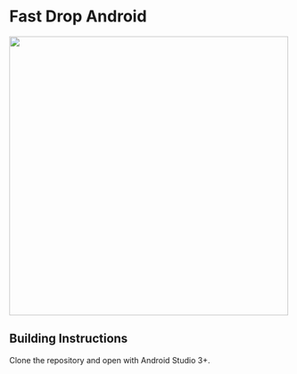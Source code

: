 # Fast Drop Android

<img height="500px" src="https://user-images.githubusercontent.com/33978990/68996201-02616580-08bd-11ea-8d48-40c974982044.jpg">


## Building Instructions

Clone the repository and open with Android Studio 3+.
